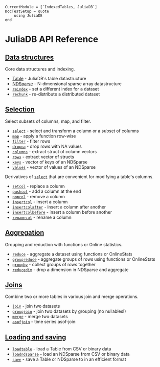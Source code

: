 ```@meta
CurrentModule = [`IndexedTables, JuliaDB`]
DocTestSetup = quote
    using JuliaDB
end
```
# JuliaDB API Reference

## [Data structures](@ref)

Core data structures and indexing.

- [Table](@ref) - JuliaDB's table datastructure
- [NDSparse](@ref) - N-dimensional sparse array datastructure
- [`reindex`](@ref) - set a different index for a dataset
- [`rechunk`](@ref) - re-distribute a distributed dataset

## [Selection](@ref)

Select subsets of columns, map, and filter.

- [`select`](@ref) - select and transform a column or a subset of columns
- [`map`](@ref) - apply a function row-wise
- [`filter`](@ref) - filter rows
- [`dropna`](@ref) - drop rows with NA values
- [`columns`](@ref) - extract struct of column vectors
- [`rows`](@ref) - extract vector of structs
- [`keys`](@ref) - vector of keys of an NDSparse
- [`values`](@ref) - vector of values of an NDSparse

Derivatives of [`select`](@ref) that are convenient for modifying a table's columns.

- [`setcol`](@ref) - replace a column
- [`pushcol`](@ref) - add a column at the end
- [`popcol`](@ref) - remove a column
- [`insertcol`](@ref) - insert a column
- [`insertcolafter`](@ref) - insert a column after another
- [`insertcolbefore`](@ref) - insert a column before another
- [`renamecol`](@ref) - rename a column

## [Aggregation](@ref)

Grouping and reduction with functions or Online statistics.

- [`reduce`](@ref) - aggregate a dataset using functions or OnlineStats
- [`groupreduce`](@ref) - aggregate groups of rows using functions or OnlineStats
- [`groupby`](@ref) - collect groups of rows together
- [`reducedim`](@ref) - drop a dimension in NDSparse and aggregate

## [Joins](@ref)

Combine two or more tables in various join and merge operations.

- [`join`](@ref) - join two datasets
- [`groupjoin`](@ref) - join two datasets by grouping (no nullables!)
- [`merge`](@ref) - merge two datasets
- [`asofjoin`](@ref) - time series asof-join

## [Loading and saving](@ref)

- [`loadtable`](@ref) - load a Table from CSV or binary data
- [`loadndsparse`](@ref) - load an NDSparse from CSV or binary data
- [`save`](@ref) - save a Table or NDSparse to in an efficient format
